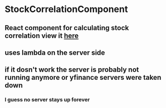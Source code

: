# StockCorrelationComponent
React component for calculating stock correlation view it [here](https://repl.it/@paulfears/StockCorrelationComponent?outputonly=1)
--------------------------------------------------------
## uses lambda on the server side
## if it dosn't work the server is probably not running anymore or yfinance servers were taken down
### I guess no server stays up forever
